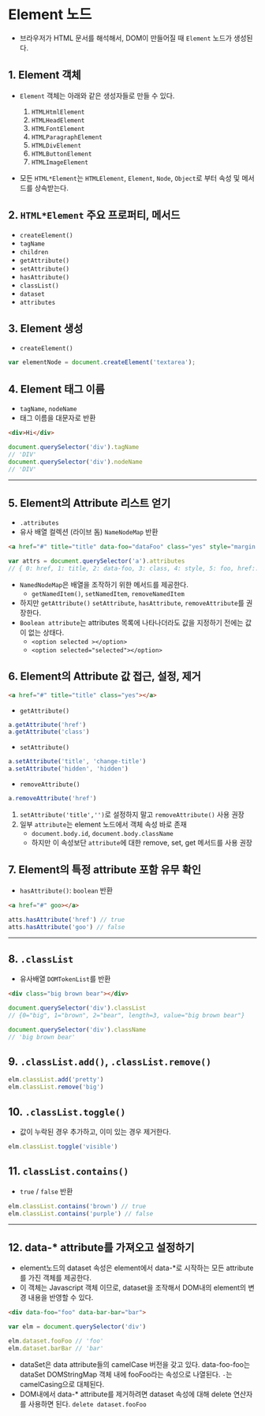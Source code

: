 # Element 노드

- 브라우저가 HTML 문서를 해석해서, DOM이 만들어질 때 `Element` 노드가 생성된다.

## 1. Element 객체

- `Element` 객체는 아래와 같은 생성자들로 만들 수 있다.
  1. `HTMLHtmlElement`
  2. `HTMLHeadElement`
  3. `HTMLFontElement`
  4. `HTMLParagraphElement`
  5. `HTMLDivElement`
  6. `HTMLButtonElement`
  7. `HTMLImageElement`

- 모든 `HTML*Element`는 `HTMLElement`, `Element`, `Node`, `Object`로 부터 속성 및 메서드를 상속받는다.


## 2. `HTML*Element` 주요 프로퍼티, 메서드

  - `createElement()`
  - `tagName`
  - `children`
  - `getAttribute()`
  - `setAttribute()`
  - `hasAttribute()`
  - `classList()`
  - `dataset`
  - `attributes`


## 3. Element 생성

- `createElement()`

```js
var elementNode = document.createElement('textarea');
```

## 4. Element 태그 이름

- `tagName`, `nodeName`
- 태그 이름을 대문자로 반환

```html
<div>Hi</div>
```

```js
document.querySelector('div').tagName 
// 'DIV'
document.querySelector('div').nodeName
// 'DIV'
```

---

## 5. Element의 Attribute 리스트 얻기

- `.attributes`
- 유사 배열 컬렉션 (라이브 돔) `NameNodeMap` 반환

```html
<a href="#" title="title" data-foo="dataFoo" class="yes" style="margin:0;" foo="boo"></a>
```

```js
var attrs = document.querySelector('a').attributes
// { 0: href, 1: title, 2: data-foo, 3: class, 4: style, 5: foo, href:...}
```

- `NamedNodeMap`은  배열을 조작하기 위한 메서드를 제공한다.
  - `getNamedItem()`, `setNamedItem`, `removeNamedItem`
- 하지만 `getAttribute()` `setAttribute`, `hasAttribute`, `removeAttribute`를 권장한다.
- `Boolean attribute`는 attributes 목록에 나타나더라도 값을 지정하기 전에는 값이 없는 상태다. 
  - `<option selected ></option>`
  - `<option selected="selected"></option>`


## 6.  Element의 Attribute 값 접근, 설정, 제거

```html
<a href="#" title="title" class="yes"></a>
```

- `getAttribute()`
```js
a.getAttribute('href')
a.getAttribute('class')
```

- `setAttribute()`
```js
a.setAttribute('title', 'change-title')
a.setAttribute('hidden', 'hidden') 
```

- `removeAttribute()`
```js
a.removeAttribute('href')
```

1.  `setAttribute('title','')`로 설정하지 말고 `removeAttribute()` 사용 권장
2. 일부 `attribute`는 element 노드에서 객체 속성 바로 존재
   -  `document.body.id`, `document.body.className`
   -  하지만 이 속성보단 `attribute`에 대한 remove, set, get 메서드를 사용 권장

## 7. Element의 특정 attribute 포함 유무 확인

- `hasAttribute()`: `boolean` 반환

```html
<a href="#" goo></a>
```

```js
atts.hasAttribute('href') // true
atts.hasAttribute('goo') // false
```

---

## 8. `.classList` 

- 유사배열 `DOMTokenList`를 반환

```html
<div class="big brown bear"></div>
```

```js
document.querySelector('div').classList
// {0="big", 1="brown", 2="bear", length=3, value="big brown bear"}

document.querySelector('div').className
// 'big brown bear'
```



## 9. `.classList.add()`, `.classList.remove()`

```js
elm.classList.add('pretty')
elm.classList.remove('big')
```

## 10. `.classList.toggle()`

- 값이 누락된 경우 추가하고, 이미 있는 경우 제거한다.

```js
elm.classList.toggle('visible')
```


## 11. `classList.contains()`

- `true` / `false` 반환

```js
elm.classList.contains('brown') // true
elm.classList.contains('purple') // false
```

---

## 12. data-* attribute를 가져오고 설정하기

- element노드의 dataset 속성은 element에서 data-*로 시작하는 모든 attribute를 가진 객체를 제공한다.
- 이 객체는 Javascript 객체 이므로, dataset을 조작해서 DOM내의 element의 변경 내용을 반영할 수 있다.

```html
<div data-foo="foo" data-bar-bar="bar">
```

```js
var elm = document.querySelector('div')

elm.dataset.fooFoo // 'foo'
elm.dataset.barBar // 'bar'
```

- dataSet은 data attribute들의 camelCase 버전을 갖고 있다. data-foo-foo는 dataSet DOMStringMap 객체 내에 fooFoo라는 속성으로 나열된다. `-`는 camelCasing으로 대체된다.
- DOM내에서 data-* attribute를 제거하려면 dataset 속성에 대해 delete 연산자를 사용하면 된다. `delete dataset.fooFoo`
